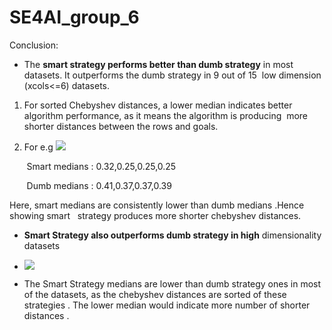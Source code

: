 # SE4AI_group_6

Conclusion: 

-   The **smart strategy performs better than dumb strategy** in most datasets. It outperforms the dumb strategy in 9 out of 15  low dimension (xcols<=6) datasets.

1.  For sorted Chebyshev distances, a lower median indicates better algorithm performance, as it means the algorithm is producing  more shorter distances between the rows and goals.

2.  For e.g ![](https://lh7-rt.googleusercontent.com/docsz/AD_4nXeyPSiBuhy_32ObKnrw05-ZZDw8dTAc6Bc3-P0TRhn965P2UbjMeVjV-HESkVeNqLzz5Fd6sOWEQH2QOqfiQpg4R8on2Diwn4HQyWnoDDdKSl1dQw_ATEPnLvUt5_3quwqyouqI3e42hx6u1Tb3ftl4SLpY?key=NrRNAj4z1NT8uDWfF8crnQ)

        Smart medians : 0.32,0.25,0.25,0.25

        Dumb medians : 0.41,0.37,0.37,0.39

Here, smart medians are consistently lower than dumb medians .Hence showing smart   strategy produces more shorter chebyshev distances.

-   **Smart Strategy also outperforms dumb strategy in high** dimensionality datasets

-   ![](https://lh7-rt.googleusercontent.com/docsz/AD_4nXd-2z7bx5xLN3Vqy6Ek9djot3VsI2hRfxO5mxehnckrUxHI3sQB2Tya91TSbFXHWT-hNducZsZs6UbxIMfwZ__fhXLgBL4dB-N3abaD-7lf2jjHoc9HK5Eu5tP3Rl7-onVT4vqY4mDc0mS0Ui62wHScEEzn?key=NrRNAj4z1NT8uDWfF8crnQ)

-   The Smart Strategy medians are lower than dumb strategy ones in most of the datasets, as the chebyshev distances are sorted of these strategies . The lower median would indicate more number of shorter distances .
